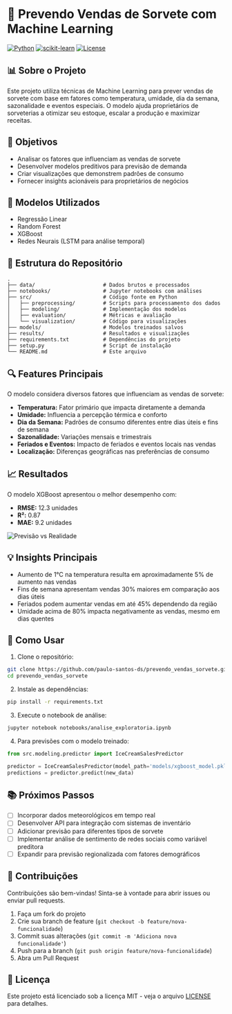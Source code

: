 # 🍦 Prevendo Vendas de Sorvete com Machine Learning

[![Python](https://img.shields.io/badge/Python-3.8%2B-blue)](https://www.python.org/)
[![scikit-learn](https://img.shields.io/badge/scikit--learn-Latest-orange)](https://scikit-learn.org/)
[![License](https://img.shields.io/badge/License-MIT-green.svg)](https://opensource.org/licenses/MIT)

## 📊 Sobre o Projeto

Este projeto utiliza técnicas de Machine Learning para prever vendas de sorvete com base em fatores como temperatura, umidade, dia da semana, sazonalidade e eventos especiais. O modelo ajuda proprietários de sorveterias a otimizar seu estoque, escalar a produção e maximizar receitas.

## 🎯 Objetivos

- Analisar os fatores que influenciam as vendas de sorvete
- Desenvolver modelos preditivos para previsão de demanda
- Criar visualizações que demonstrem padrões de consumo
- Fornecer insights acionáveis para proprietários de negócios

## 🧠 Modelos Utilizados

- Regressão Linear
- Random Forest
- XGBoost
- Redes Neurais (LSTM para análise temporal)

## 📂 Estrutura do Repositório

```
.
├── data/                      # Dados brutos e processados
├── notebooks/                 # Jupyter notebooks com análises
├── src/                       # Código fonte em Python
│   ├── preprocessing/         # Scripts para processamento dos dados
│   ├── modeling/              # Implementação dos modelos
│   ├── evaluation/            # Métricas e avaliação
│   └── visualization/         # Código para visualizações
├── models/                    # Modelos treinados salvos
├── results/                   # Resultados e visualizações
├── requirements.txt           # Dependências do projeto
├── setup.py                   # Script de instalação
└── README.md                  # Este arquivo
```

## 🔍 Features Principais

O modelo considera diversos fatores que influenciam as vendas de sorvete:

- **Temperatura:** Fator primário que impacta diretamente a demanda
- **Umidade:** Influencia a percepção térmica e conforto
- **Dia da Semana:** Padrões de consumo diferentes entre dias úteis e fins de semana
- **Sazonalidade:** Variações mensais e trimestrais
- **Feriados e Eventos:** Impacto de feriados e eventos locais nas vendas
- **Localização:** Diferenças geográficas nas preferências de consumo

## 📈 Resultados

O modelo XGBoost apresentou o melhor desempenho com:
- **RMSE:** 12.3 unidades
- **R²:** 0.87
- **MAE:** 9.2 unidades

![Previsão vs Realidade](results/prediction_vs_actual.png)

## 💡 Insights Principais

- Aumento de 1°C na temperatura resulta em aproximadamente 5% de aumento nas vendas
- Fins de semana apresentam vendas 30% maiores em comparação aos dias úteis
- Feriados podem aumentar vendas em até 45% dependendo da região
- Umidade acima de 80% impacta negativamente as vendas, mesmo em dias quentes

## 🚀 Como Usar

1. Clone o repositório:
```bash
git clone https://github.com/paulo-santos-ds/prevendo_vendas_sorvete.git
cd prevendo_vendas_sorvete
```

2. Instale as dependências:
```bash
pip install -r requirements.txt
```

3. Execute o notebook de análise:
```bash
jupyter notebook notebooks/analise_exploratoria.ipynb
```

4. Para previsões com o modelo treinado:
```python
from src.modeling.predictor import IceCreamSalesPredictor

predictor = IceCreamSalesPredictor(model_path='models/xgboost_model.pkl')
predictions = predictor.predict(new_data)
```

## 📚 Próximos Passos

- [ ] Incorporar dados meteorológicos em tempo real
- [ ] Desenvolver API para integração com sistemas de inventário
- [ ] Adicionar previsão para diferentes tipos de sorvete
- [ ] Implementar análise de sentimento de redes sociais como variável preditora
- [ ] Expandir para previsão regionalizada com fatores demográficos

## 🤝 Contribuições

Contribuições são bem-vindas! Sinta-se à vontade para abrir issues ou enviar pull requests.

1. Faça um fork do projeto
2. Crie sua branch de feature (`git checkout -b feature/nova-funcionalidade`)
3. Commit suas alterações (`git commit -m 'Adiciona nova funcionalidade'`)
4. Push para a branch (`git push origin feature/nova-funcionalidade`)
5. Abra um Pull Request

## 📄 Licença

Este projeto está licenciado sob a licença MIT - veja o arquivo [LICENSE](LICENSE) para detalhes.


